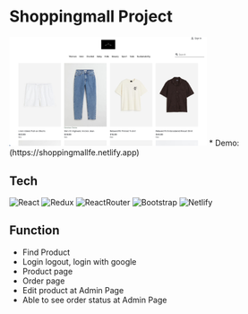 # Shoppingmall Project
<img width='70%' src="https://github.com/legowen/Portfolio/blob/main/img/shoppingmallfe.png?raw=true"/>
* Demo: (https://shoppingmallfe.netlify.app)

## Tech
![React](https://img.shields.io/badge/-React-222222?style=for-the-badge&logo=react)
![Redux](https://img.shields.io/badge/-Redux-purple?style=for-the-badge&logo=Redux)
![ReactRouter](https://img.shields.io/badge/-ReactRouter-white?style=for-the-badge&logo=ReactRouter)
![Bootstrap](https://img.shields.io/badge/-Bootstrap-purple?style=for-the-badge&logo=Bootstrap)
![Netlify](https://img.shields.io/badge/netlify-%23000000.svg?style=for-the-badge&logo=netlify&logoColor=#00C7B7)

## Function
* Find Product
* Login logout, login with google
* Product page
* Order page
* Edit product at Admin Page
* Able to see order status at Admin Page
